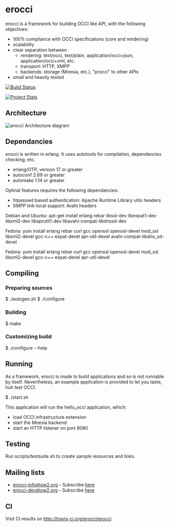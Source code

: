 # erocci

erocci is a framework for building OCCI like API, with the following objectives:
* 100% compliance with OCCI specifications (core and rendering)
* scalability
* clear separation between 
  * rendering: text/occi, text/plain, application/occi+json, application/occi+xml, etc.
  * transport: HTTP, XMPP
  * backends: storage (Mnesia, etc.), "procci" to other APIs
* small and heavily tested

[![Build Status](https://travis-ci.org/erocci/erocci.svg?branch=master)](https://travis-ci.org/erocci/erocci)

[![Project Stats](https://www.openhub.net/p/erocci/widgets/project_thin_badge.gif)](https://www.openhub.net/p/erocci)

## Architecture

<img src="https://raw.github.com/jeanparpaillon/erocci/master/doc/erocci.png" alt="erocci Architecture diagram" />

## Dependancies

erocci is written in erlang.
It uses autotools for compilation, dependancies checking, etc.

* erlang/OTP, version 17 or greater
* autoconf 2.69 or greater
* automake 1.14 or greater

Optinal features requires the following dependancies:
* htpasswd based authentication: Apache Runtime Library utils headers
* XMPP link-local support: Avahi headers

Debian and Ubuntu: apt-get install erlang rebar libssl-dev libexpat1-dev libxml2-dev libaprutil1-dev libavahi-compat-libdnssd-dev

Fedora: yum install erlang rebar curl gcc openssl openssl-devel  mod_ssl libxml2-devel gcc-c++ expat-devel apr-util-devel avahi-compat-libdns_sd-devel


Fedora: yum install erlang rebar curl gcc openssl openssl-devel mod_ssl libxml2-devel gcc-c++ expat-devel apr-util-devel


## Compiling

### Preparing sources

$ ./autogen.sh
$ ./configure 

### Building

$ make

### Customizing build

$ ./configure --help

## Running

As a framework, erocci is made to build applications and so is not
runnable by itself. Nevertheless, an example application is provided
to let you taste, huh test OCCI.

$ ./start.sh

This application will run the hello_occi application, which:
* load OCCI infrastructure extension
* start the Mnesia backend
* start an HTTP listener on port 8080

## Testing

Run scripts/testsuite.sh to create sample resources and links.

## Mailing lists

* [erocci-info@ow2.org](mailto:erocci-info@ow2.org) - Subscribe [here](http://forge.ow2.org/mail/?group_id=429)
* [erocci-dev@ow2.org](mailto:erocci-dev@ow2.org) - Subscribe [here](http://forge.ow2.org/mail/?group_id=429)

## CI

Visit CI results on http://travis-ci.org/erocci/erocci
